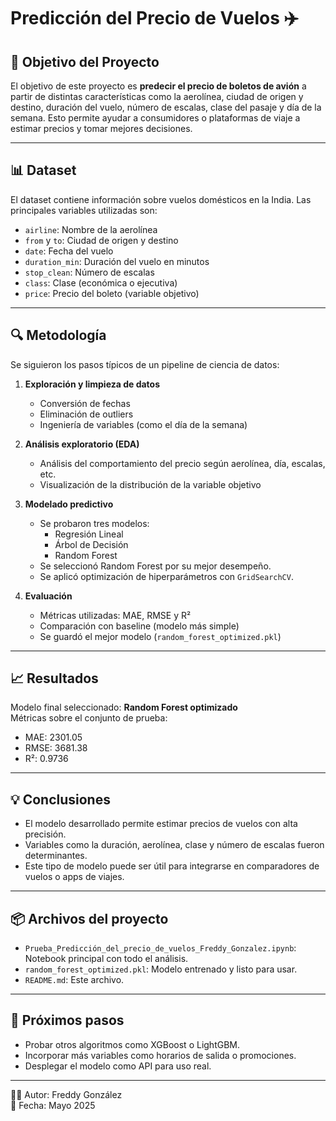 # Predicción del Precio de Vuelos ✈️

## 🧠 Objetivo del Proyecto
El objetivo de este proyecto es **predecir el precio de boletos de avión** a partir de distintas características como la aerolínea, ciudad de origen y destino, duración del vuelo, número de escalas, clase del pasaje y día de la semana. Esto permite ayudar a consumidores o plataformas de viaje a estimar precios y tomar mejores decisiones.

---

## 📊 Dataset
El dataset contiene información sobre vuelos domésticos en la India. Las principales variables utilizadas son:

- `airline`: Nombre de la aerolínea
- `from` y `to`: Ciudad de origen y destino
- `date`: Fecha del vuelo
- `duration_min`: Duración del vuelo en minutos
- `stop_clean`: Número de escalas
- `class`: Clase (económica o ejecutiva)
- `price`: Precio del boleto (variable objetivo)

---

## 🔍 Metodología
Se siguieron los pasos típicos de un pipeline de ciencia de datos:

1. **Exploración y limpieza de datos**
   - Conversión de fechas
   - Eliminación de outliers
   - Ingeniería de variables (como el día de la semana)

2. **Análisis exploratorio (EDA)**
   - Análisis del comportamiento del precio según aerolínea, día, escalas, etc.
   - Visualización de la distribución de la variable objetivo

3. **Modelado predictivo**
   - Se probaron tres modelos:
     - Regresión Lineal
     - Árbol de Decisión
     - Random Forest
   - Se seleccionó Random Forest por su mejor desempeño.
   - Se aplicó optimización de hiperparámetros con `GridSearchCV`.

4. **Evaluación**
   - Métricas utilizadas: MAE, RMSE y R²
   - Comparación con baseline (modelo más simple)
   - Se guardó el mejor modelo (`random_forest_optimized.pkl`)

---

## 📈 Resultados
Modelo final seleccionado: **Random Forest optimizado**  
Métricas sobre el conjunto de prueba:
- MAE: 2301.05
- RMSE: 3681.38
- R²: 0.9736

---

## 💡 Conclusiones
- El modelo desarrollado permite estimar precios de vuelos con alta precisión.
- Variables como la duración, aerolínea, clase y número de escalas fueron determinantes.
- Este tipo de modelo puede ser útil para integrarse en comparadores de vuelos o apps de viajes.

---

## 📦 Archivos del proyecto
- `Prueba_Predicción_del_precio_de_vuelos_Freddy_Gonzalez.ipynb`: Notebook principal con todo el análisis.
- `random_forest_optimized.pkl`: Modelo entrenado y listo para usar.
- `README.md`: Este archivo.

---

## 🚀 Próximos pasos
- Probar otros algoritmos como XGBoost o LightGBM.
- Incorporar más variables como horarios de salida o promociones.
- Desplegar el modelo como API para uso real.

---

👨‍💻 Autor: Freddy González  
📅 Fecha: Mayo 2025
